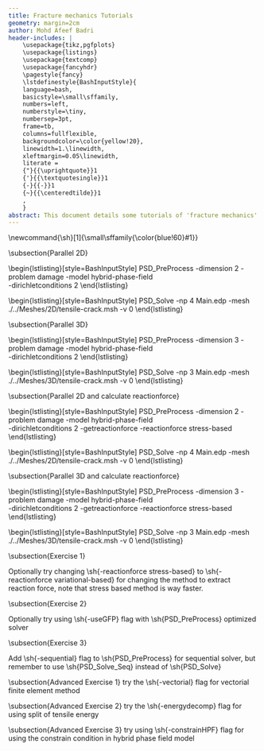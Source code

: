 ```yaml
---
title: Fracture mechanics Tutorials
geometry: margin=2cm
author: Mohd Afeef Badri
header-includes: |
    \usepackage{tikz,pgfplots}
    \usepackage{listings}
    \usepackage{textcomp}
    \usepackage{fancyhdr}
    \pagestyle{fancy}
    \lstdefinestyle{BashInputStyle}{
	language=bash,
	basicstyle=\small\sffamily,
	numbers=left,
	numberstyle=\tiny,
	numbersep=3pt,
	frame=tb,
	columns=fullflexible,
	backgroundcolor=\color{yellow!20},
	linewidth=1.\linewidth,
	xleftmargin=0.05\linewidth,
	literate =
	{"}{{\uprightquote}}1
	{'}{{\textquotesingle}}1
	{-}{{-}}1
	{~}{{\centeredtilde}}1
	,
    }
abstract: This document details some tutorials of 'fracture mechanics' module of PSD. These tutorials are not verbose, but does instead give a kick start to users/developers for using PSD's 'fracture mechanics' module. 
---
```


\newcommand{\sh}[1]{\small\sffamily{\color{blue!60}#1}}



\subsection{Parallel 2D}

\begin{lstlisting}[style=BashInputStyle]
PSD_PreProcess -dimension 2 -problem damage -model hybrid-phase-field \
-dirichletconditions 2
\end{lstlisting}

\begin{lstlisting}[style=BashInputStyle]
PSD_Solve -np 4 Main.edp -mesh ./../Meshes/2D/tensile-crack.msh -v 0
\end{lstlisting}




\subsection{Parallel 3D}

\begin{lstlisting}[style=BashInputStyle]
PSD_PreProcess -dimension 3 -problem damage -model hybrid-phase-field \
-dirichletconditions 2
\end{lstlisting}

\begin{lstlisting}[style=BashInputStyle]
PSD_Solve -np 3 Main.edp -mesh ./../Meshes/3D/tensile-crack.msh -v 0
\end{lstlisting}




\subsection{Parallel 2D and calculate reactionforce}

\begin{lstlisting}[style=BashInputStyle]
PSD_PreProcess -dimension 2 -problem damage -model hybrid-phase-field \
-dirichletconditions 2 -getreactionforce -reactionforce stress-based
\end{lstlisting}

\begin{lstlisting}[style=BashInputStyle]
PSD_Solve -np 4 Main.edp -mesh ./../Meshes/2D/tensile-crack.msh -v 0
\end{lstlisting}



\subsection{Parallel 3D and calculate reactionforce}


\begin{lstlisting}[style=BashInputStyle]
PSD_PreProcess -dimension 3 -problem damage -model hybrid-phase-field \
-dirichletconditions 2 -getreactionforce -reactionforce stress-based
\end{lstlisting}

\begin{lstlisting}[style=BashInputStyle]
PSD_Solve -np 3 Main.edp -mesh ./../Meshes/3D/tensile-crack.msh -v 0
\end{lstlisting}

\subsection{Exercise 1}

Optionally try changing \sh{-reactionforce stress-based} to \sh{-reactionforce variational-based} for changing the method to extract reaction force, note that stress based method is way faster.

\subsection{Exercise 2}

Optionally try using  \sh{-useGFP} flag with \sh{PSD\_PreProcess} optimized solver

\subsection{Exercise 3}

Add \sh{-sequential} flag to \sh{PSD\_PreProcess} for sequential solver, but remember to use \sh{PSD\_Solve\_Seq} instead of \sh{PSD\_Solve}

\subsection{Advanced Exercise 1}
try the \sh{-vectorial} flag for vectorial finite element method

\subsection{Advanced Exercise 2}
try the \sh{-energydecomp} flag for using split of tensile energy

\subsection{Advanced Exercise 3}
try using \sh{-constrainHPF} flag for using the constrain condition in hybrid phase field model
